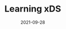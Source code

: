 ---
title: "Learning xDS"
linkTitle: "学习笔记"
weight: 1
menu:
  main:
    weight: 20
    pre: <i class='fas fa-book'></i>
date: 2021-09-28
description: >
  xDS 协议学习
---